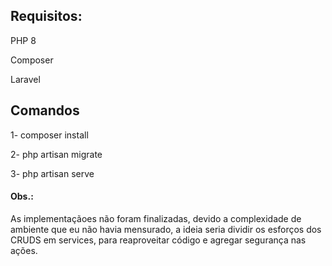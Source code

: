 ## Requisitos:
PHP 8

Composer

Laravel

## Comandos
1- composer install

2- php artisan migrate

3- php artisan serve




#### Obs.:
As implementaçãoes não foram finalizadas, devido a complexidade de ambiente que eu não havia mensurado, a ideia seria dividir os esforços dos CRUDS em services, para reaproveitar código e agregar segurança nas ações.
